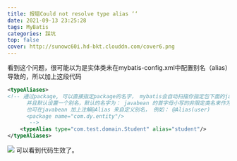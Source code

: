 ```yaml
---
title: 报错Could not resolve type alias ‘‘
date: 2021-09-13 23:25:28
tags: MyBatis
categories: 踩坑
top: false
cover: http://sunowc60i.hd-bkt.clouddn.com/cover6.png
---
```


看到这个问题，很可能以为是实体类未在mybatis-config.xml中配置别名（alias）导致的，所以加上这段代码

```xml
<typeAliases>
<!-- 通过package, 可以直接指定package的名字， mybatis会自动扫描你指定包下面的javabean,
      并且默认设置一个别名，默认的名字为： javabean 的首字母小写的非限定类名来作为它的别名。
      也可在javabean 加上注解@Alias 来自定义别名， 例如： @Alias(user) 
      <package name="com.dy.entity"/>
       -->
	<typeAlias type="com.test.domain.Student" alias="student"/> 
</typeAliases>
```
![](./1.png)
可以看到代码生效了。